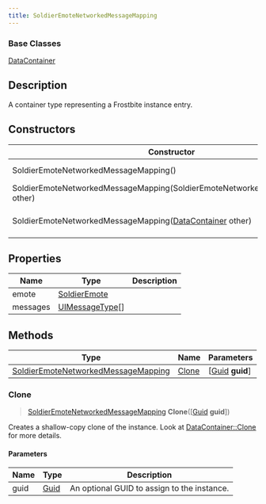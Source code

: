 ```yaml
---
title: SoldierEmoteNetworkedMessageMapping
---
```

### Base Classes

[DataContainer](/vext/ref/shared/class/datacontainer)

## Description

A container type representing a Frostbite instance entry.

## Constructors

| Constructor                                                                                    | Description                                                                                                                                                   |
| ---------------------------------------------------------------------------------------------- | ------------------------------------------------------------------------------------------------------------------------------------------------------------- |
| SoldierEmoteNetworkedMessageMapping()                                                          | Create a new instance of this container type.                                                                                                                 |
| SoldierEmoteNetworkedMessageMapping(SoldierEmoteNetworkedMessageMapping other)                 | Create a reference copy of an instance of the same type.                                                                                                      |
| SoldierEmoteNetworkedMessageMapping([DataContainer](/vext/ref/shared/class/datacontainer) other) | Upcast an instance of type [DataContainer](/vext/ref/shared/class/datacontainer) to [SoldierEmoteNetworkedMessageMapping](/vext/ref/fb/soldieremotenetworkedmessagemapping/). |

## Properties

| Name     | Type                               | Description |
| -------- | ---------------------------------- | ----------- |
| emote    | [SoldierEmote](/vext/ref/fb/soldieremote/)       |             |
| messages | [UIMessageType](/vext/ref/fb/uimessagetype/)\[\] |             |

## Methods

| Type                                                                       | Name            | Parameters                                     |
| -------------------------------------------------------------------------- | --------------- | ---------------------------------------------- |
| [SoldierEmoteNetworkedMessageMapping](/vext/ref/fb/soldieremotenetworkedmessagemapping/) | [Clone](#clone) | \[[Guid](/vext/ref/shared/class/guid) **guid**\] |

### Clone

> [SoldierEmoteNetworkedMessageMapping](/vext/ref/fb/soldieremotenetworkedmessagemapping/) **Clone**(\[[Guid](/vext/ref/shared/class/guid) **guid**\])

Creates a shallow-copy clone of the instance. Look at [DataContainer::Clone](/vext/ref/shared/class/datacontainer#clone) for more details.

#### Parameters

| Name | Type         | Description                                 |
| ---- | ------------ | ------------------------------------------- |
| guid | [Guid](/vext/ref/shared/class/guid/) | An optional GUID to assign to the instance. |
